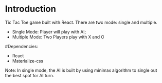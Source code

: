 # Introduction
Tic Tac Toe game built with React.
There are two mode: single and multiple.
* Single Mode: Player will play with AI;
* Multiple Mode: Two Players play with X and O

#Dependencies:
* React
* Materialize-css

Note: In single mode, the AI is built by using minimax algorithm to single out the best spot for AI turn.
